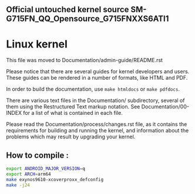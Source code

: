 ## Official untouched kernel source SM-G715FN_QQ_Opensource_G715FNXXS6ATI1

Linux kernel
============

This file was moved to Documentation/admin-guide/README.rst

Please notice that there are several guides for kernel developers and users.
These guides can be rendered in a number of formats, like HTML and PDF.

In order to build the documentation, use ``make htmldocs`` or
``make pdfdocs``.

There are various text files in the Documentation/ subdirectory,
several of them using the Restructured Text markup notation.
See Documentation/00-INDEX for a list of what is contained in each file.

Please read the Documentation/process/changes.rst file, as it contains the
requirements for building and running the kernel, and information about
the problems which may result by upgrading your kernel.

## How to compile :

```sh
export ANDROID_MAJOR_VERSION=q
export ARCH=arm64
make exynos9610-xcoverproxx_defconfig
make -j24
